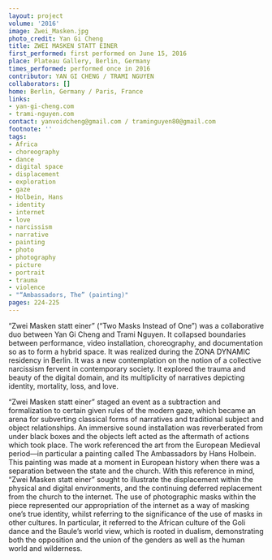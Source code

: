 ```yaml
---
layout: project
volume: '2016'
image: Zwei_Masken.jpg
photo_credit: Yan Gi Cheng
title: ZWEI MASKEN STATT EINER
first_performed: first performed on June 15, 2016
place: Plateau Gallery, Berlin, Germany
times_performed: performed once in 2016
contributor: YAN GI CHENG / TRAMI NGUYEN
collaborators: []
home: Berlin, Germany / Paris, France
links:
- yan-gi-cheng.com
- trami-nguyen.com
contact: yanvoidcheng@gmail.com / traminguyen80@gmail.com
footnote: ''
tags:
- Africa
- choreography
- dance
- digital space
- displacement
- exploration
- gaze
- Holbein, Hans
- identity
- internet
- love
- narcissism
- narrative
- painting
- photo
- photography
- picture
- portrait
- trauma
- violence
- "“Ambassadors, The” (painting)"
pages: 224-225
---
```


“Zwei Masken statt einer” (“Two Masks Instead of One”) was a collaborative duo between Yan Gi Cheng and Trami Nguyen. It collapsed boundaries between performance, video installation, choreography, and documentation so as to form a hybrid space. It was realized during the ZONA DYNAMIC residency in Berlin. It was a new contemplation on the notion of a collective narcissism fervent in contemporary society. It explored the trauma and beauty of the digital domain, and its multiplicity of narratives depicting identity, mortality, loss, and love.

“Zwei Masken statt einer” staged an event as a subtraction and formalization to certain given rules of the modern gaze, which became an arena for subverting classical forms of narratives and traditional subject and object relationships. An immersive sound installation was reverberated from under black boxes and the objects left acted as the aftermath of actions which took place. The work referenced the art from the European Medieval period—in particular a painting called The Ambassadors by Hans Holbein. This painting was made at a moment in European history when there was a separation between the state and the church. With this reference in mind, “Zwei Masken statt einer” sought to illustrate the displacement within the physical and digital environments, and the continuing deferred replacement from the church to the internet. The use of photographic masks within the piece represented our appropriation of the internet as a way of masking one’s true identity, whilst referring to the significance of the use of masks in other cultures. In particular, it referred to the African culture of the Goli dance and the Baule’s world view, which is rooted in dualism, demonstrating both the opposition and the union of the genders as well as the human world and wilderness.

